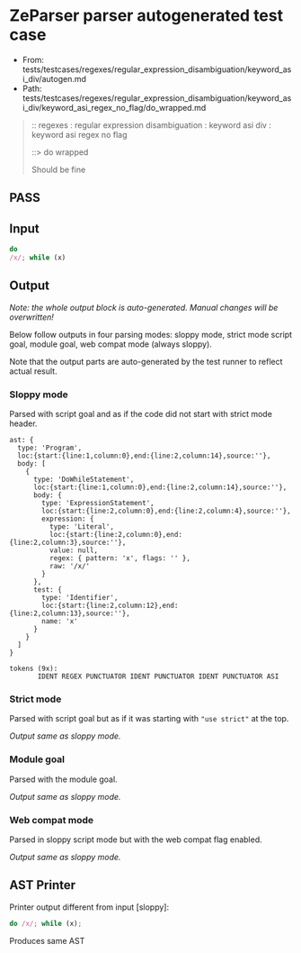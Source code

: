 # ZeParser parser autogenerated test case

- From: tests/testcases/regexes/regular_expression_disambiguation/keyword_asi_div/autogen.md
- Path: tests/testcases/regexes/regular_expression_disambiguation/keyword_asi_div/keyword_asi_regex_no_flag/do_wrapped.md

> :: regexes : regular expression disambiguation : keyword asi div : keyword asi regex no flag
>
> ::> do wrapped
>
> Should be fine

## PASS

## Input

`````js
do
/x/; while (x)
`````

## Output

_Note: the whole output block is auto-generated. Manual changes will be overwritten!_

Below follow outputs in four parsing modes: sloppy mode, strict mode script goal, module goal, web compat mode (always sloppy).

Note that the output parts are auto-generated by the test runner to reflect actual result.

### Sloppy mode

Parsed with script goal and as if the code did not start with strict mode header.

`````
ast: {
  type: 'Program',
  loc:{start:{line:1,column:0},end:{line:2,column:14},source:''},
  body: [
    {
      type: 'DoWhileStatement',
      loc:{start:{line:1,column:0},end:{line:2,column:14},source:''},
      body: {
        type: 'ExpressionStatement',
        loc:{start:{line:2,column:0},end:{line:2,column:4},source:''},
        expression: {
          type: 'Literal',
          loc:{start:{line:2,column:0},end:{line:2,column:3},source:''},
          value: null,
          regex: { pattern: 'x', flags: '' },
          raw: '/x/'
        }
      },
      test: {
        type: 'Identifier',
        loc:{start:{line:2,column:12},end:{line:2,column:13},source:''},
        name: 'x'
      }
    }
  ]
}

tokens (9x):
       IDENT REGEX PUNCTUATOR IDENT PUNCTUATOR IDENT PUNCTUATOR ASI
`````

### Strict mode

Parsed with script goal but as if it was starting with `"use strict"` at the top.

_Output same as sloppy mode._

### Module goal

Parsed with the module goal.

_Output same as sloppy mode._

### Web compat mode

Parsed in sloppy script mode but with the web compat flag enabled.

_Output same as sloppy mode._

## AST Printer

Printer output different from input [sloppy]:

````js
do /x/; while (x);
````

Produces same AST
